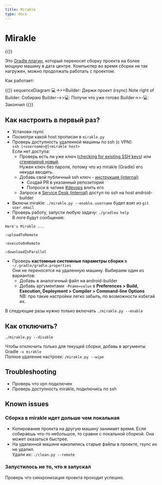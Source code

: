 ```yaml
---
title: Mirakle
type: docs
---
```


# Mirakle

{{<avito page>}}

Это [Gradle плагин](https://github.com/Instamotor-Labs/mirakle), который переносит сборку проекта на более мощную машину в дата центре. 
Компьютер во время сборки не так нагружен, можно продолжать работать с проектом.

Как работает:

{{<mermaid>}}
sequenceDiagram
    💻->>+Builder: Держи проект (rsync)
    Note right of Builder: Собираю
    Builder-->>💻: Получи что уже готово
    Builder->>-💻: Закончил
{{</mermaid>}}


## Как настроить в первый раз?

- Установи rsync
- Посмотри какой host прописан в `mirakle.py`
- Проверь доступность удаленной машины по ssh (с VPN):\
`ssh [<username>@]<mirakle host>`\
Если нет доступа:
    - Проверь есть ли уже ключ ([checking for existing SSH keys](https://help.github.com/en/enterprise/2.15/user/articles/checking-for-existing-ssh-keys)) 
    или [сгенерируй новый](https://confluence.atlassian.com/bitbucketserver/creating-ssh-keys-776639788.html).    
    Нужен ключ без пароля, потому что из mirakle (Gradle) его некуда вводить.
    - Добавь свой публичный ssh ключ - [инструкция (internal)](http://links.k.avito.ru/QP)
        - Создай PR в указанный репозиторий
        - Попроси в чатике [#devops](https://avito.slack.com/archives/C02D4DCQ2) влить его
    - Запроси в [Service Desk (internal)](http://links.k.avito.ru/uZ) доступ по ssh на host android-builder
- Включи mirakle: `./mirakle.py --enable`. `username` будет взят из `git user.email`
- Проверь работу, запусти любую задачу: `./gradlew help`   
В логе будут сообщения:

```none
Here's Mirakle ...

:uploadToRemote

:executeOnRemote

:downloadInParallel
```

- Проверь **кастомные системные параметры сборки** в `~/.gradle/gradle.properties`   
Они не переносятся на удаленную машину. Выбираем один из вариантов:
    - Добавь в аналогичный файл на android-builder
    - Добавь аргументами `-Pname=value` в **Preferences > Build, Execution, Deployment > Compiler > Command-line Options**   
    NB: про такие настройки легко забыть, по возможности избегай их. 

В следующие разы нужно только включать `./mirakle.py --enable`

## Как отключить?

`./mirakle.py --disable`

Чтобы отключить только для текущей сборки, добавь в аргументы Gradle `-x mirakle`   
Полное удаление настроек: `/mirakle.py --wipe`

## Troubleshooting

- Проверь что vpn подключен
- Проверь доступность mirakle, подключись по ssh 

## Known issues

### Сборка в mirakle идет дольше чем локальная

- Копирование проекта на другую машину занимает время. Если собираешь что-то небольшое, то сравни с локальной сборкой. Она может оказаться быстрее. 
- На удаленной машине накопились старые файлы в проекте, rsync их не удалил.   
Удали их: `./clean.py --remote`

### Запустилось не то, что я запускал

Проверь что синхронизация проекта проходит успешно.
